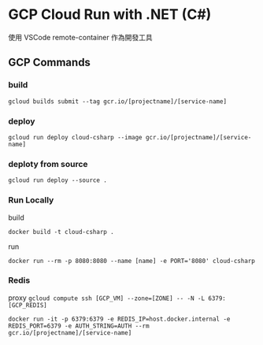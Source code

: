 # GCP Cloud Run with .NET (C#)

使用 VSCode remote-container 作為開發工具

## GCP Commands

### build

`
gcloud builds submit --tag gcr.io/[projectname]/[service-name]
`

### deploy

`
gcloud run deploy cloud-csharp --image gcr.io/[projectname]/[service-name]
`

### deploty from source

```gcloud run deploy --source .```

### Run Locally

build

`docker build -t cloud-csharp .`

run

`docker run --rm -p 8080:8080 --name [name] -e PORT='8080' cloud-csharp`

### Redis

proxy
`gcloud compute ssh [GCP_VM] --zone=[ZONE] -- -N -L 6379:[GCP_REDIS]`

`docker run -it -p 6379:6379 -e REDIS_IP=host.docker.internal -e REDIS_PORT=6379 -e AUTH_STRING=AUTH --rm gcr.io/[projectname]/[service-name]`
